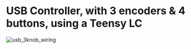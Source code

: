 # USB Controller, with 3 encoders & 4 buttons, using a Teensy LC


![usb_3knob_wiring](https://user-images.githubusercontent.com/17937334/45515838-5895be80-b777-11e8-8c05-aa1b6727117e.jpg)
